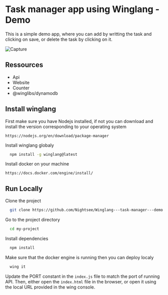 
# Task manager app using Winglang - Demo


This is a simple demo app, where you can add by writting the task and clicking on save, or delete the task by clicking on it.

![Capture](https://github.com/Nightsee/Winglang---task-manager---demo/assets/88140911/93673c17-5d12-4d3d-bb62-8065b2902483)


## Ressources

- Api
- Website
- Counter
- @winglibs/dynamodb



## Install winglang

First make sure you have Nodejs installed, if not you can download and install the version corresponding to your operating system

```
https://nodejs.org/en/download/package-manager
```

Install winglang globaly

```bash
  npm install -g winglang@latest
```

Install docker on your machine
```
https://docs.docker.com/engine/install/
```

## Run Locally

Clone the project

```bash
  git clone https://github.com/Nightsee/Winglang---task-manager---demo.git
```

Go to the project directory

```bash
  cd my-project
```

Install dependencies

```bash
  npm install
```

Make sure that the docker engine is running then you can deploy localy

```bash
  wing it
```

Update the PORT constant in the ``index.js`` file to match the port of running API.
Then, either open the ``index.html`` file in the browser, or open it using the local URL provided in the wing console. 

